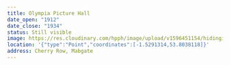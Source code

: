 ```yaml
---
title: Olympia Picture Hall
date_open: "1912"
date_close: "1934"
status: Still visible
image: https://res.cloudinary.com/hpph/image/upload/v1596451154/hidinginplainsight/olympiapicturehall.svg
location: '{"type":"Point","coordinates":[-1.5291314,53.8038118]}'
address: Cherry Row, Mabgate
---
```

